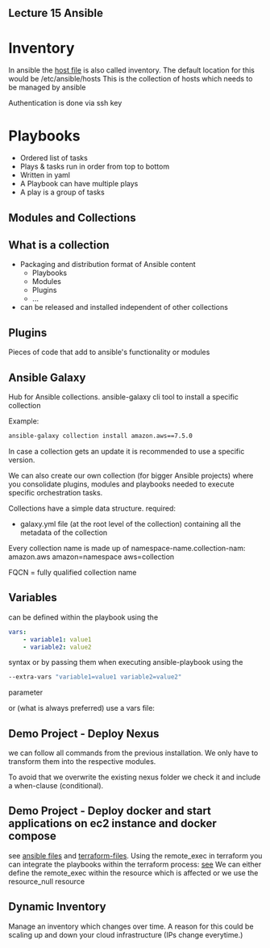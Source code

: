 ## Lecture 15 Ansible

# Inventory

In ansible the [host file](./first_ansible_usage/hosts) is also called inventory.
The default location for this would be /etc/ansible/hosts
This is the collection of hosts which needs to be managed by ansible

Authentication is done via ssh key

# Playbooks

* Ordered list of tasks 
* Plays & tasks run in order from top to bottom 
* Written in yaml 
* A Playbook can have multiple plays 
* A play is a group of tasks 


## Modules and Collections

## What is a collection

* Packaging and distribution format of Ansible content
    * Playbooks
    * Modules
    * Plugins
    * ...
* can be released and installed independent of other collections


## Plugins

Pieces of code that add to ansible's functionality or modules


## Ansible Galaxy

Hub for Ansible collections.
ansible-galaxy cli tool to install a specific collection

Example:
``` bash
ansible-galaxy collection install amazon.aws==7.5.0
```

In case a collection gets an update it is recommended to use a specific version.

We can also create our own collection (for bigger Ansible projects) where you consolidate plugins, modules and playbooks needed to execute specific orchestration tasks.

Collections have a simple data structure.
required:
* galaxy.yml file (at the root level of the collection) containing all the metadata of the collection

Every collection name is made up of namespace-name.collection-nam:
amazon.aws
amazon=namespace
aws=collection

FQCN = fully qualified collection name


## Variables
can be defined within the playbook using the 
``` yaml
vars:
    - variable1: value1
    - variable2: value2
```
syntax
or by passing them when executing ansible-playbook using the
``` bash
--extra-vars "variable1=value1 variable2=value2"
```
parameter

or (what is always preferred) use a vars file:



## Demo Project - Deploy Nexus

we can follow all commands from the previous installation.
We only have to transform them into the respective modules.

To avoid that we overwrite the existing nexus folder we check it and include a when-clause (conditional).


## Demo Project - Deploy docker and start applications on ec2 instance and docker compose
see [ansible files](./deploy-2-ec2-ansible/) and [terraform-files](./deploy-2-ec2-terraform/).
Using the remote_exec in terraform you can integrate the playbooks within the terraform process:
[see](./deploy-2-ec2-tf-ansible-integration/)
We can either define the remote_exec within the resource which is affected or we use the resource_null resource


## Dynamic Inventory
Manage an inventory which changes over time.
A reason for this could be scaling up and down your cloud infrastructure (IPs change everytime.)